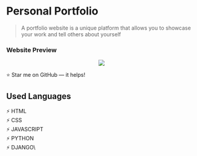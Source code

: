 # Personal Portfolio  
> A portfolio website is a unique platform that allows you to showcase your work and tell others about yourself

### Website Preview
<p align="center"> 
  <kbd>
    <a href="https://mubashirofcl.github.io" target="_blank"><img src="/preview.gif">
  </a>
  </kbd>
</p>

:star: Star me on GitHub — it helps!

## Used Languages
⚡️ HTML\
⚡️ CSS\
⚡️ JAVASCRIPT\
⚡️ PYTHON\
⚡️ DJANGO\
